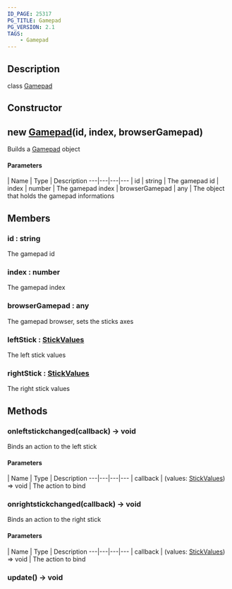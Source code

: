 ```yaml
---
ID_PAGE: 25317
PG_TITLE: Gamepad
PG_VERSION: 2.1
TAGS:
    - Gamepad
---
```

## Description

class [Gamepad](/classes/2.4/Gamepad)



## Constructor

## new [Gamepad](/classes/2.4/Gamepad)(id, index, browserGamepad)

Builds a [Gamepad](/classes/2.4/Gamepad) object

#### Parameters
 | Name | Type | Description
---|---|---|---
 | id | string |    The gamepad id
 | index | number |    The gamepad index
 | browserGamepad | any |    The object that holds the gamepad informations
## Members

### id : string

The gamepad id

### index : number

The gamepad index

### browserGamepad : any

The gamepad browser, sets the sticks axes

### leftStick : [StickValues](/classes/2.4/StickValues)

The left stick values

### rightStick : [StickValues](/classes/2.4/StickValues)

The right stick values

## Methods

### onleftstickchanged(callback) &rarr; void

Binds an action to the left stick

#### Parameters
 | Name | Type | Description
---|---|---|---
 | callback | (values: [StickValues](/classes/2.4/StickValues)) =&gt; void |    The action to bind

### onrightstickchanged(callback) &rarr; void

Binds an action to the right stick

#### Parameters
 | Name | Type | Description
---|---|---|---
 | callback | (values: [StickValues](/classes/2.4/StickValues)) =&gt; void |    The action to bind

### update() &rarr; void


